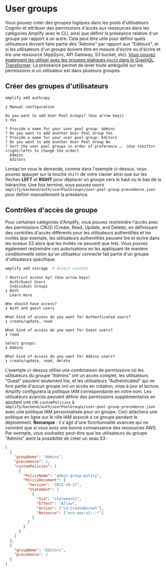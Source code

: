 # User groups

Vous pouvez créer des groupes logiques dans les pools d'utilisateurs Cognito et attribuer des permissions d'accès aux ressources dans les catégories Amplify avec le CLI, ainsi que définir la préséance relative d'un groupe par rapport à un autre. Cela peut être utile pour définir quels utilisateurs doivent faire partie des "Admins" par rapport aux "Editeurs", et si les utilisateurs d'un groupe doivent être en mesure d'écrire ou d'écrire et lire une ressource (AppSync, API Gateway, S3 bucket, etc). [Vous pouvez également les utiliser avec les groupes statiques `@auth` dans le GraphQL Transformer](https://docs.amplify.aws/cli/graphql-transformer/auth#static-group-authorization). La préséance permet de lever toute ambiguïté sur les permissions si un utilisateur est dans plusieurs groupes.

## Créer des groupes d'utilisateurs

```bash
amplify add authcopy
```

```console
❯ Manual configuration

Do you want to add User Pool Groups? (Use arrow keys)
❯ Yes

? Provide a name for your user pool group: Admins
? Do you want to add another User Pool Group Yes
? Provide a name for your user pool group: Editors
? Do you want to add another User Pool Group No
? Sort the user pool groups in order of preference …  (Use <shift>+<right/left> to change the order)
  Admins
  Editors
```

Lorsqu'on vous le demande, comme dans l'exemple ci-dessus, vous pouvez appuyer sur la touche `Shift` de votre clavier ainsi que sur les flèches **LEFT** et **RIGHT** pour déplacer un groupe vers le haut ou le bas de la hiérarchie. Une fois terminé, vous pouvez ouvrir `amplify/backend/auth/userPoolGroups/user-pool-group-precedence.json` pour définir manuellement la préséance.

## Contrôles d'accès de groupe

Pour certaines catégories d'Amplify, vous pouvez restreindre l'accès avec des permissions CRUD (Create, Read, Update, and Delete), en définissant des contrôles d'accès différents pour les utilisateurs authentifiés et les invités (par exemple, les utilisateurs authentifiés peuvent lire et écrire dans les sceaux S3 alors que les invités ne peuvent que lire). Vous pouvez également restreindre ces autorisations en les appliquant de manière conditionnelle selon qu'un utilisateur connecté fait partie d'un groupe d'utilisateurs spécifique.

```bash
amplify add storage  # Select content
```

```console
? Restrict access by? (Use arrow keys)
  Auth/Guest Users
  Individual Groups
❯ Both
  Learn more

Who should have access?
❯ Auth and guest users

What kind of access do you want for Authenticated users?
❯ create/update, read

What kind of access do you want for Guest users?
❯ read

Select groups:
❯ Admins

What kind of access do you want for Admins users?
❯ create/update, read, delete
```

L'exemple ci-dessus utilise une combinaison de permissions où les utilisateurs du groupe "Admins" ont un accès complet, les utilisateurs "Guest" peuvent seulement lire, et les utilisateurs "Authenticated" qui ne font partie d'aucun groupe ont un accès en création, mise à jour et lecture. Amplify configurera la politique IAM correspondante en votre nom. Les utilisateurs avancés peuvent définir des permissions supplémentaires en ajoutant une clé `customPolicies` à `amplify/backend/auth/userPoolGroups/user-pool-group-precedence.json` avec une politique IAM personnalisée pour un groupe. Ceci attachera une politique en ligne sur le rôle IAM associé à ce groupe pendant le déploiement. **Remarque** : il s'agit d'une fonctionnalité avancée qui ne convient que si vous avez une bonne connaissance des ressources AWS. Par exemple, vous souhaitez peut-être que les utilisateurs du groupe "Admins" aient la possibilité de créer un seau S3 :

```json
[
  {
    "groupName": "Admins",
    "precedence": 1,
    "customPolicies": [
      {
        "PolicyName": "admin-group-policy",
        "PolicyDocument": {
          "Version": "2012-10-17",
          "Statement": [
            {
              "Sid": "statement1",
              "Effect": "Allow",
              "Action": ["s3:CreateBucket"],
              "Resource": ["arn:aws:s3:::*"]
            }
          ]
        }
      }
    ]
  },
  {
    "groupName": "Editors",
    "precedence": 2
  }
]
```
